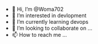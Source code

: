 - 👋 Hi, I’m @Woma702
- 👀 I’m interested in devlopment
- 🌱 I’m currently learning devops
- 💞️ I’m looking to collaborate on ...
- 📫 How to reach me ...

<!---
Woma702/Woma702 is a ✨ special ✨ repository because its `README.md` (this file) appears on your GitHub profile.
You can click the Preview link to take a look at your changes.
--->

